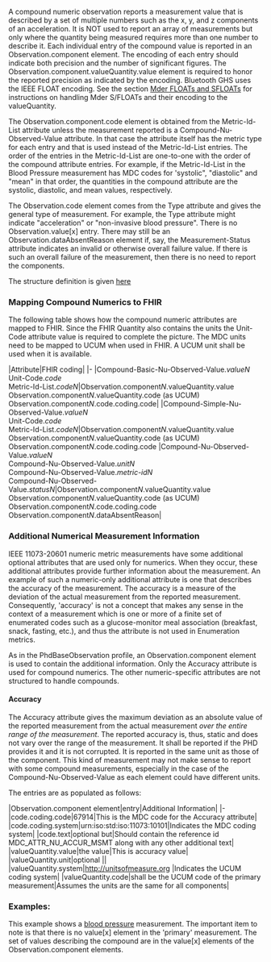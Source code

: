 
<style>table, th, td {
border: 1px solid black;
border-collapse:collapse;
padding: 6px;}</style>

A compound numeric observation reports a measurement value that is described by a set of multiple numbers such as the x, y, and z components of an acceleration. It is NOT used to report an array of measurements but only where the quantity being measured requires more than one number to describe it. Each individual entry of the compound value is reported in an Observation.component element. The  encoding of each entry should indicate both precision and the number of significant figures. The Observation.component.valueQuantity.value element is required to honor the reported precision as indicated by the encoding. Bluetooth GHS uses the IEEE FLOAT encoding. See the section [Mder FLOATs and SFLOATs](MderFLOATsandSFLOATs.html) for instructions on handling Mder S/FLOATs and their encoding to the valueQuantity.

The Observation.component.code element is obtained from the Metric-Id-List attribute unless the measurement reported is a Compound-Nu-Observed-Value attribute. In that case the attribute itself has the metric type for each entry and that is used instead of the Metric-Id-List entries. The order of the entries in the Metric-Id-List are one-to-one with the order of the compound attribute entries. For example, if the Metric-Id-List in the Blood Pressure measurement has MDC codes for 'systolic", "diastolic" and "mean" in that order, the quantities in the compound attribute are the systolic, diastolic, and mean values, respectively.

The Observation.code element comes from the Type attribute and gives the general type of measurement. For example, the Type attribute might indicate "acceleration" or "non-invasive blood pressure". There is no Observation.value[x] entry. There may still be an Observation.dataAbsentReason element if, say, the Measurement-Status attribute indicates an invalid or otherwise overall failure value. If there is such an overall failure of the measurement, then there is no need to report the components.

The structure definition is given [here](StructureDefinition-PhdCompoundNumericObservation.html)

### Mapping Compound Numerics to FHIR
The following table shows how the compound numeric attributes are mapped to FHIR. Since the FHIR Quantity also contains the units the Unit-Code attribute value is required to complete the picture. The MDC units need to be mapped to UCUM when used in FHIR. A UCUM unit shall be used when it is available.

|Attribute|FHIR coding|
|-
|Compound-Basic-Nu-Observed-Value.*valueN*<br/>Unit-Code.*code*<br/>Metric-Id-List.*codeN*|Observation.component*N*.valueQuantity.value<br/>Observation.component*N*.valueQuantity.code  (as UCUM)<br/>Observation.component*N*.code.coding.code|
|Compound-Simple-Nu-Observed-Value.*valueN*<br/>Unit-Code.*code*<br/>Metric-Id-List.*codeN*|Observation.component*N*.valueQuantity.value<br/>Observation.component*N*.valueQuantity.code  (as UCUM)<br/>Observation.component*N*.code.coding.code
|Compound-Nu-Observed-Value.*valueN*<br/>Compound-Nu-Observed-Value.*unitN*<br/>Compound-Nu-Observed-Value.*metric-idN*<br/>Compound-Nu-Observed-Value.*statusN*|Observation.component*N*.valueQuantity.value<br/>Observation.component*N*.valueQuantity.code  (as UCUM)<br/> Observation.component*N*.code.coding.code<br/>Observation.component*N*.dataAbsentReason|

### Additional Numerical Measurement Information
IEEE 11073-20601 numeric metric measurements have some additional optional attributes that are used only for numerics. When they occur, these additional attributes provide further information about the measurement. An example of such a numeric-only additional attribute is one that describes the accuracy of the measurement. The accuracy is a measure of the deviation of the actual measurement from the reported measurement. Consequently, 'accuracy' is not a concept that makes any sense in the context of a measurement which is one or more of a finite set of enumerated codes such as a glucose-monitor meal association (breakfast, snack, fasting, etc.), and thus the attribute is not used in Enumeration metrics.

As in the PhdBaseObservation profile, an Observation.component element is used to contain the additional information. Only the Accuracy attribute is used for compound numerics. The other numeric-specific attributes are not structured to handle compounds.

#### Accuracy
The Accuracy attribute gives the maximum deviation as an absolute value of the reported measurement from the actual measurement *over the entire range of the measurement*. The reported accuracy is, thus, static and does not vary over the range of the measurement. It shall be reported if the PHD provides it and it is not corrupted. It is reported in the same unit as those of the component. This kind of measurement may not make sense to report with some compound measurements, especially in the case of the Compound-Nu-Observed-Value as each element could have different units.

The entries are as populated as follows:

|Observation.component element|entry|Additional Information|
|-
|code.coding.code|67914|This is the MDC code for the Accuracy attribute|
|code.coding.system|urn:iso:std:iso:11073:10101|Indicates the MDC coding system|
|code.text|optional but|Should contain the reference id MDC_ATTR_NU_ACCUR_MSMT along with any other additional text|
|valueQuantity.value|the value|This is accuracy value|
|valueQuantity.unit|optional ||
|valueQuantity.system|http://unitsofmeasure.org |Indicates the UCUM coding system|
|valueQuantity.code|shall be the UCUM code of the primary measurement|Assumes the units are the same for all components|

### Examples:
This example shows a [blood pressure](Observation-compound-numeric-blood-pressure.html) measurement. The important item to note is that there is no value[x] element in the 'primary' measurement. The set of values describing the compound are in the value[x] elements of the Observation.component elements.
